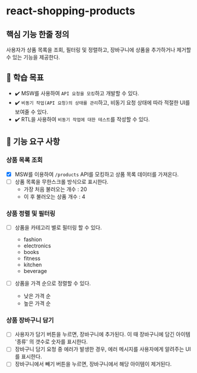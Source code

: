 # react-shopping-products

## 핵심 기능 한줄 정의

사용자가 상품 목록을 조회, 필터링 및 정렬하고, 장바구니에 상품을 추가하거나 제거할 수 있는 기능을 제공한다.

## 📍 학습 목표

- ✔️ MSW를 사용하여 `API 요청을 모킹`하고 개발할 수 있다.
- ✔️ `비동기 작업(API 요청)의 상태를 관리`하고, 비동기 요청 상태에 따라 적절한 UI를 보여줄 수 있다.
- ✔️ RTL을 사용하여 `비동기 작업에 대한 테스트`를 작성할 수 있다.

## 🎯 기능 요구 사항

### 상품 목록 조회

- [x] MSW를 이용하여 `/products` API를 모킹하고 상품 목록 데이터를 가져온다.
- [ ] 상품 목록을 무한스크롤 방식으로 표시한다.
  - 가장 처음 불러오는 개수 : 20
  - 이 후 불러오는 상품 개수 : 4

### 상품 정렬 및 필터링

- [ ] 상품을 카테고리 별로 필터링 할 수 있다.

  - fashion
  - electronics
  - books
  - fitness
  - kitchen
  - beverage

- [ ] 상품을 가격 순으로 정렬할 수 있다.
  - 낮은 가격 순
  - 높은 가격 순

### 상품 장바구니 담기

- [ ] 사용자가 담기 버튼을 누르면, 장바구니에 추가된다. 이 때 장바구니에 담긴 아이템 '종류' 의 갯수로 숫자를 표시한다.
- [ ] 장바구니 담기 요청 중 에러가 발생한 경우, 에러 메시지를 사용자에게 알려주는 UI를 표시한다.
- [ ] 장바구니에서 빼기 버튼을 누르면, 장바구니에서 해당 아이템이 제거된다.
